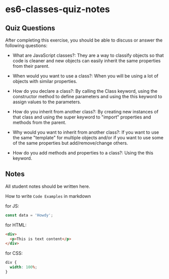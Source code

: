 # es6-classes-quiz-notes

## Quiz Questions

After completing this exercise, you should be able to discuss or answer the following questions:

- What are JavaScript classes?: They are a way to classify objects so that code is cleaner and new objects can easily inherit the same properties from their parent.

- When would you want to use a class?: When you will be using a lot of objects with similar properties.

- How do you declare a class?: By calling the Class keyword, using the constructor method to define parameters and using the this keyword to assign values to the parameters.

- How do you inherit from another class?: By creating new instances of that class and using the super keyword to "import" properties and methods from the parent.

- Why would you want to inherit from another class?: If you want to use the same "template" for multiple objects and/or if you want to use some of the same properties but add/remove/change others.

- How do you add methods and properties to a class?: Using the this keyword.

## Notes

All student notes should be written here.

How to write `Code Examples` in markdown

for JS:

```javascript
const data = 'Howdy';
```

for HTML:

```html
<div>
  <p>This is text content</p>
</div>
```

for CSS:

```css
div {
  width: 100%;
}
```
